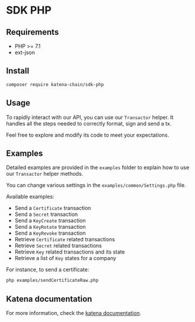 # SDK PHP

## Requirements

- PHP >= 7.1
- ext-json

## Install

```bash
composer require katena-chain/sdk-php
```

## Usage

To rapidly interact with our API, you can use our `Transactor` helper. It handles all the steps needed to correctly
format, sign and send a tx.

Feel free to explore and modify its code to meet your expectations.

## Examples

Detailed examples are provided in the `examples` folder to explain how to use our `Transactor` helper methods.

You can change various settings in the `examples/common/Settings.php` file.

Available examples:
* Send a `Certificate` transaction
* Send a `Secret` transaction
* Send a `KeyCreate` transaction
* Send a `KeyRotate` transaction
* Send a `KeyRevoke` transaction
* Retrieve `Certificate` related transactions
* Retrieve `Secret` related transactions
* Retrieve `Key` related transactions and its state
* Retrieve a list of `Key` states for a company

For instance, to send a certificate:
```bash
php examples/sendCertificateRaw.php
```

## Katena documentation

For more information, check the [katena documentation](https://doc.katena.transchain.io).
